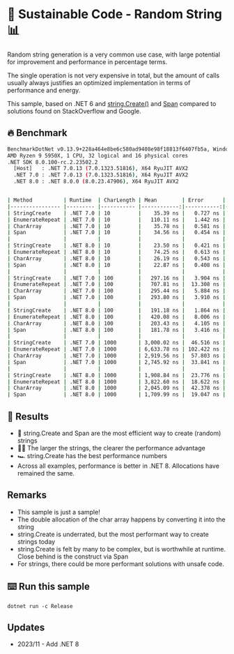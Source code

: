 # 🌳 Sustainable Code - Random String 📊

Random string generation is a very common use case, with large potential for improvement and performance in percentage terms.

The single operation is not very expensive in total, but the amount of calls usually always justifies an optimized implementation in terms of performance and energy.

This sample, based on .NET 6 and [string.Create()](https://docs.microsoft.com/dotnet/api/system.string.create?view=net-6.0&WT.mc_id=DT-MVP-5001507) and [Span<T>](https://docs.microsoft.com/en-us/dotnet/api/system.span-1?view=net-6.0&WT.mc_id=DT-MVP-5001507) compared to solutions found on StackOverflow and Google.

## 🔥 Benchmark

```sh
BenchmarkDotNet v0.13.9+228a464e8be6c580ad9408e98f18813f6407fb5a, Windows 10 (10.0.19045.3570/22H2/2022Update)
AMD Ryzen 9 5950X, 1 CPU, 32 logical and 16 physical cores
.NET SDK 8.0.100-rc.2.23502.2
  [Host]   : .NET 7.0.13 (7.0.1323.51816), X64 RyuJIT AVX2
  .NET 7.0 : .NET 7.0.13 (7.0.1323.51816), X64 RyuJIT AVX2
  .NET 8.0 : .NET 8.0.0 (8.0.23.47906), X64 RyuJIT AVX2


| Method          | Runtime  | CharLength | Mean        | Error      | StdDev     | Ratio | RatioSD | Gen0   | Allocated | Alloc Ratio |
|---------------- |--------- |----------- |------------:|-----------:|-----------:|------:|--------:|-------:|----------:|------------:|
| StringCreate    | .NET 7.0 | 10         |    35.39 ns |   0.727 ns |   0.808 ns |  1.00 |    0.00 | 0.0029 |      48 B |        1.00 |
| EnumerateRepeat | .NET 7.0 | 10         |   110.11 ns |   1.442 ns |   1.349 ns |  3.11 |    0.08 | 0.0114 |     192 B |        4.00 |
| CharArray       | .NET 7.0 | 10         |    35.78 ns |   0.581 ns |   0.543 ns |  1.01 |    0.03 | 0.0057 |      96 B |        2.00 |
| Span            | .NET 7.0 | 10         |    34.56 ns |   0.454 ns |   0.425 ns |  0.98 |    0.03 | 0.0029 |      48 B |        1.00 |
|                 |          |            |             |            |            |       |         |        |           |             |
| StringCreate    | .NET 8.0 | 10         |    23.50 ns |   0.421 ns |   0.394 ns |  1.00 |    0.00 | 0.0029 |      48 B |        1.00 |
| EnumerateRepeat | .NET 8.0 | 10         |    74.25 ns |   0.613 ns |   0.544 ns |  3.16 |    0.05 | 0.0114 |     192 B |        4.00 |
| CharArray       | .NET 8.0 | 10         |    26.19 ns |   0.543 ns |   0.581 ns |  1.11 |    0.04 | 0.0057 |      96 B |        2.00 |
| Span            | .NET 8.0 | 10         |    22.87 ns |   0.408 ns |   0.362 ns |  0.97 |    0.02 | 0.0029 |      48 B |        1.00 |
|                 |          |            |             |            |            |       |         |        |           |             |
| StringCreate    | .NET 7.0 | 100        |   297.16 ns |   3.904 ns |   3.652 ns |  1.00 |    0.00 | 0.0134 |     224 B |        1.00 |
| EnumerateRepeat | .NET 7.0 | 100        |   707.81 ns |  13.308 ns |  12.448 ns |  2.38 |    0.05 | 0.0324 |     544 B |        2.43 |
| CharArray       | .NET 7.0 | 100        |   295.44 ns |   5.884 ns |   5.216 ns |  0.99 |    0.02 | 0.0267 |     448 B |        2.00 |
| Span            | .NET 7.0 | 100        |   293.80 ns |   3.910 ns |   3.658 ns |  0.99 |    0.02 | 0.0134 |     224 B |        1.00 |
|                 |          |            |             |            |            |       |         |        |           |             |
| StringCreate    | .NET 8.0 | 100        |   191.18 ns |   1.864 ns |   1.744 ns |  1.00 |    0.00 | 0.0134 |     224 B |        1.00 |
| EnumerateRepeat | .NET 8.0 | 100        |   420.08 ns |   8.006 ns |   7.489 ns |  2.20 |    0.04 | 0.0324 |     544 B |        2.43 |
| CharArray       | .NET 8.0 | 100        |   203.43 ns |   4.105 ns |   4.216 ns |  1.07 |    0.03 | 0.0267 |     448 B |        2.00 |
| Span            | .NET 8.0 | 100        |   181.78 ns |   3.416 ns |   3.195 ns |  0.95 |    0.02 | 0.0134 |     224 B |        1.00 |
|                 |          |            |             |            |            |       |         |        |           |             |
| StringCreate    | .NET 7.0 | 1000       | 3,000.02 ns |  46.516 ns |  43.511 ns |  1.00 |    0.00 | 0.1183 |    2024 B |        1.00 |
| EnumerateRepeat | .NET 7.0 | 1000       | 6,633.78 ns | 102.422 ns |  95.806 ns |  2.21 |    0.04 | 0.2441 |    4144 B |        2.05 |
| CharArray       | .NET 7.0 | 1000       | 2,919.56 ns |  57.803 ns |  51.241 ns |  0.97 |    0.02 | 0.2403 |    4048 B |        2.00 |
| Span            | .NET 7.0 | 1000       | 2,745.92 ns |  33.841 ns |  31.654 ns |  0.92 |    0.02 | 0.1183 |    2024 B |        1.00 |
|                 |          |            |             |            |            |       |         |        |           |             |
| StringCreate    | .NET 8.0 | 1000       | 1,908.84 ns |  23.776 ns |  22.240 ns |  1.00 |    0.00 | 0.1183 |    2024 B |        1.00 |
| EnumerateRepeat | .NET 8.0 | 1000       | 3,822.60 ns |  18.622 ns |  16.508 ns |  2.00 |    0.03 | 0.2441 |    4144 B |        2.05 |
| CharArray       | .NET 8.0 | 1000       | 2,045.09 ns |  42.378 ns | 120.218 ns |  1.04 |    0.06 | 0.2403 |    4048 B |        2.00 |
| Span            | .NET 8.0 | 1000       | 1,709.99 ns |  19.047 ns |  16.885 ns |  0.90 |    0.01 | 0.1202 |    2024 B |        1.00 |
```

## 🏁 Results

- 🔋 string.Create and Span<T> are the most efficient way to create (random) strings
- 🏃‍♀️ The larger the strings, the clearer the performance advantage
- 🏎️ string.Create has the best performance numbers
- Across all examples, performance is better in .NET 8. Allocations have remained the same.

## Remarks

- This sample is just a sample!
- The double allocation of the char array happens by converting it into the string
- string.Create is underrated, but the most performant way to create strings today
- string.Create is felt by many to be complex, but is worthwhile at runtime. Close behind is the construct via Span
- For strings, there could be more performant solutions with unsafe code.

## ⌨️ Run this sample

```shell
dotnet run -c Release
```

## Updates

- 2023/11 - Add .NET 8
